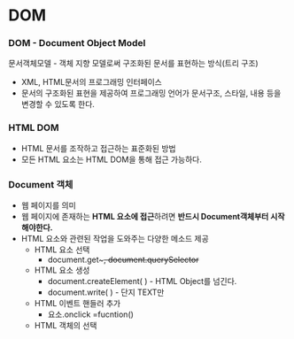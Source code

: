 # DOM

### DOM - Document Object Model

문서객체모델 - 객체 지향 모델로써 구조화된 문서를 표현하는 방식(트리 구조)

- XML, HTML문서의 프로그래밍 인터페이스
- 문서의 구조화된 표현을 제공하여 프로그래밍 언어가 문서구조, 스타일, 내용 등을 변경할 수 있도록 한다.

### HTML DOM

- HTML 문서를 조작하고 접근하는 표준화된 방법
- 모든 HTML 요소는 HTML DOM을 통해 접근 가능하다.

### Document 객체

- 웹 페이지를 의미
- 웹 페이지에 존재하는 **HTML 요소에  접근**하려면 **반드시 Document객체부터 시작해야한다.**
- HTML 요소와 관련된 작업을 도와주는 다양한 메소드 제공
    - HTML 요소 선택
        - document.get~~~, document.querySelector~~
    - HTML 요소 생성
        - document.createElement( ) - HTML Object를 넘긴다.
        - document.write( ) - 단지 TEXT만
    - HTML 이벤트 핸들러 추가
        - 요소.onclick  =fucntion()
    - HTML 객체의 선택